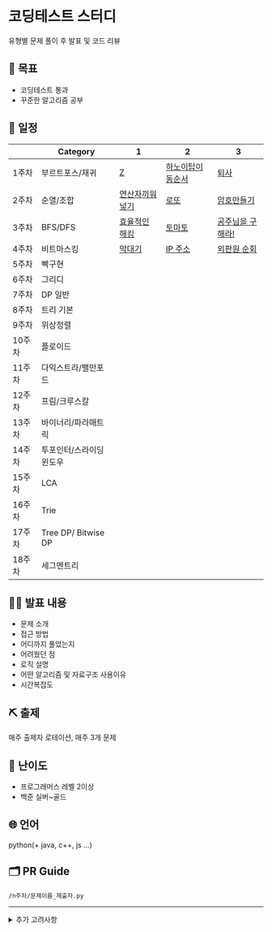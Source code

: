 # 코딩테스트 스터디

유형별 문제 풀이 후 발표 및 코드 리뷰

## 🚀 목표

- 코딩테스트 통과
- 꾸준한 알고리즘 공부

## 📅 일정

|        | Category                | 1                                         | 2                                                         | 3                                             |
| ------ | ----------------------- | ----------------------------------------- | --------------------------------------------------------- | --------------------------------------------- |
| 1주차  | 부르트포스/재귀         | [Z](https://www.acmicpc.net/problem/1074) | [하노이탑이동순서](https://www.acmicpc.net/problem/11729) | [퇴사](https://www.acmicpc.net/problem/14501) |
| 2주차  | 순열/조합               | [연산자끼워넣기](https://www.acmicpc.net/problem/14888) | [로또](https://www.acmicpc.net/problem/6603) | [암호만들기](https://www.acmicpc.net/problem/1759)                                               |
| 3주차  | BFS/DFS                 | [효율적인 해킹](https://www.acmicpc.net/problem/1325) | [토마토](https://www.acmicpc.net/problem/7576) | [공주님을 구해라!](https://www.acmicpc.net/problem/17836)
| 4주차  | 비트마스킹              | [막대기](https://www.acmicpc.net/problem/1094) | [IP 주소](https://www.acmicpc.net/problem/2064) | [외판원 순회](https://www.acmicpc.net/problem/2098) |
| 5주차  | 빡구현                  |                                           |                                                           |                                               |
| 6주차  | 그리디                  |                                           |                                                           |                                               |
| 7주차  | DP 일반                 |                                           |                                                           |                                               |
| 8주차  | 트리 기본               |                                           |                                                           |                                               |
| 9주차  | 위상정렬                |                                           |                                                           |                                               |
| 10주차 | 플로이드                |                                           |                                                           |                                               |
| 11주차 | 다익스트라/밸만포드     |                                           |                                                           |                                               |
| 12주차 | 프림/크루스칼           |                                           |                                                           |                                               |
| 13주차 | 바이너리/파라매트릭     |                                           |                                                           |                                               |
| 14주차 | 투포인터/스라이딩윈도우 |                                           |                                                           |                                               |
| 15주차 | LCA                     |                                           |                                                           |                                               |
| 16주차 | Trie                    |                                           |                                                           |                                               |
| 17주차 | Tree DP/ Bitwise DP     |                                           |                                                           |                                               |
| 18주차 | 세그멘트리              |                                           |                                                           |                                               |

## 🙋‍♂️ 발표 내용

- 문제 소개
- 접근 방법
- 어디까지 풀었는지 
- 어려웠던 점
- 로직 설명
- 어떤 알고리즘 및 자료구조 사용이유
- 시간복잡도

## ⛏️ 출제

매주 출제자 로테이션, 매주 3개 문제

## 🤔 난이도

- 프로그래머스 레벨 2이상
- 백준 실버~골드

## 🌐 언어

python(+ java, c++, js ...)

## 🗂️ PR Guide

`/n주차/문제이름_제출자.py`



---

<details>
<summary>추가 고려사항</summary>
- 벌금 제도
- 스터디 당일에 랜덤 1개 문제 실전 테스트
</details>
